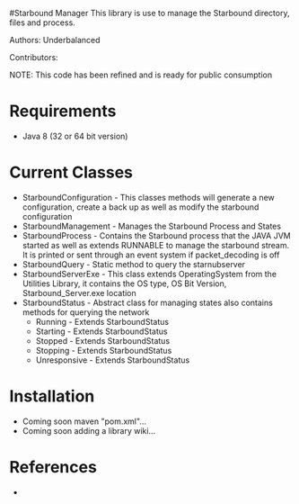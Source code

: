 #Starbound Manager
This library is use to manage the Starbound directory, files and process.

Authors: Underbalanced

Contributors:

NOTE: This code has been refined and is ready for public consumption

Requirements
============
- Java 8 (32 or 64 bit version)

Current Classes
========
- StarboundConfiguration - This classes methods will generate a new configuration, create a back up as well as modify the starbound configuration
- StarboundManagement - Manages the Starbound Process and States
- StarboundProcess - Contains the Starbound process that the JAVA JVM started as well as extends RUNNABLE to manage the starbound stream. It is printed or sent through an event system if packet_decoding is off
- StarboundQuery - Static method to query the starnubserver
- StarboundServerExe - This class extends OperatingSystem from the Utilities Library, it contains the OS type, OS Bit Version, Starbound_Server.exe location
- StarboundStatus - Abstract class for managing states also contains methods for querying the network
    - Running - Extends StarboundStatus
    - Starting - Extends StarboundStatus
    - Stopped - Extends StarboundStatus
    - Stopping - Extends StarboundStatus
    - Unresponsive - Extends StarboundStatus


Installation
============
- Coming soon maven "pom.xml"...
- Coming soon adding a library wiki...

References
============
-
